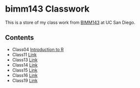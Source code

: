 # bimm143 Classwork

This is a store of my class work from [BIMM143](https://bioboot.github.io/bimm143_W19/) at UC San Diego.

## Contents
- Class04 [Introduction to R](https://github.com/juliens-git/bimm143/tree/master/class05)
- Class11 [Link](https://github.com/juliens-git/bimm143/tree/master/class11)
- Class13 [Link](https://github.com/juliens-git/bimm143/tree/master/class13)
- Class14 [Link](https://github.com/juliens-git/bimm143/tree/master/class14)
- Class15 [Link](https://github.com/juliens-git/bimm143/tree/master/class15)
- Class16 [Link](https://github.com/juliens-git/bimm143/tree/master/class16)
- Class19 [Link](https://github.com/juliens-git/bimm143/tree/master/class19)
